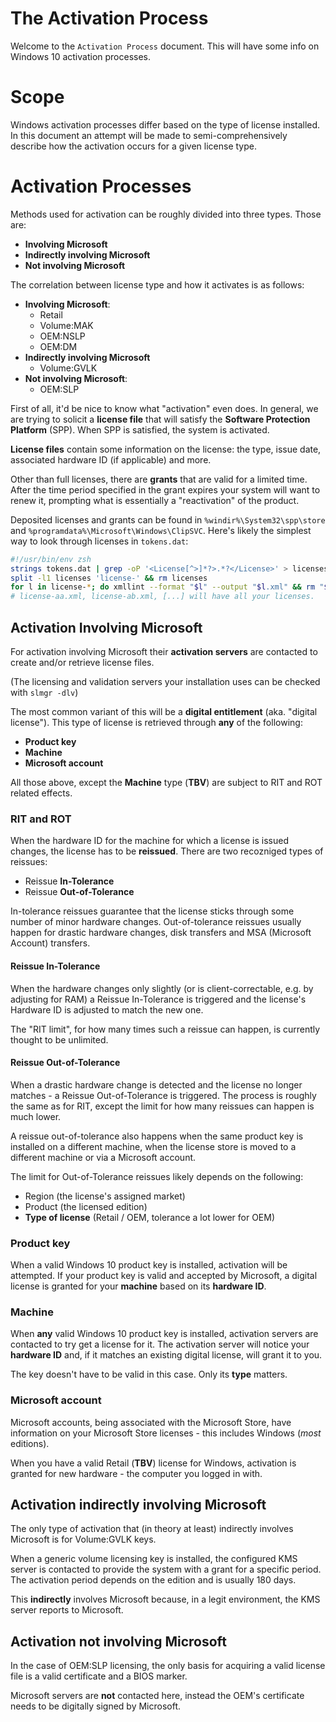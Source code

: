 # The Activation Process

Welcome to the `Activation Process` document. This will have some info on
Windows 10 activation processes.

# Scope

Windows activation processes differ based on the type of license installed. In
this document an attempt will be made to semi-comprehensively describe how the
activation occurs for a given license type.

# Activation Processes

Methods used for activation can be roughly divided into three types. Those are:

 * **Involving Microsoft**
 * **Indirectly involving Microsoft**
 * **Not involving Microsoft**

The correlation between license type and how it activates is as follows:

 * **Involving Microsoft**:
   * Retail
   * Volume:MAK
   * OEM:NSLP
   * OEM:DM
 * **Indirectly involving Microsoft**
   * Volume:GVLK
 * **Not involving Microsoft**:
   * OEM:SLP

First of all, it'd be nice to know what "activation" even does. In general, we
are trying to solicit a **license file** that will satisfy the **Software
Protection Platform** (SPP). When SPP is satisfied, the system is activated.

**License files** contain some information on the license: the type, issue date,
associated hardware ID (if applicable) and more.

Other than full  licenses, there are **grants** that are valid for a limited
time. After the time period specified in the grant expires your system will want
to renew it, prompting what is essentially a "reactivation" of the product.

Deposited licenses and grants can be found in `%windir%\System32\spp\store` and
`%programdata%\Microsoft\Windows\ClipSVC`.
Here's likely the simplest way to look through licenses in `tokens.dat`:

```sh
#!/usr/bin/env zsh
strings tokens.dat | grep -oP '<License[^>]*?>.*?</License>' > licenses
split -l1 licenses 'license-' && rm licenses
for l in license-*; do xmllint --format "$l" --output "$l.xml" && rm "$l"; done
# license-aa.xml, license-ab.xml, [...] will have all your licenses.
```

## Activation Involving Microsoft

For activation involving Microsoft their **activation servers** are contacted to
create and/or retrieve license files.

(The licensing and validation servers your installation uses can be checked with
`slmgr -dlv`)

The most common variant of this will be a **digital entitlement** (aka. "digital
license"). This type of license is retrieved through **any** of the following:

 * **Product key**
 * **Machine**
 * **Microsoft account**
 
All those above, except the **Machine** type (**TBV**) are subject to RIT and ROT related
effects.

### RIT and ROT

When the hardware ID for the machine for which a license is issued changes, the
license has to be **reissued**. There are two recozniged types of reissues:

 * Reissue **In-Tolerance**
 * Reissue **Out-of-Tolerance**

In-tolerance reissues guarantee that the license sticks through some number of minor hardware
changes. Out-of-tolerance reissues usually happen for drastic hardware changes, disk transfers
and MSA (Microsoft Account) transfers.

#### Reissue In-Tolerance

When the hardware changes only slightly (or is client-correctable, e.g. by adjusting for RAM)
a Reissue In-Tolerance is triggered and the license's Hardware ID is adjusted
to match the new one.

The "RIT limit", for how many times such a reissue can happen, is currently thought to be
unlimited.

#### Reissue Out-of-Tolerance

When a drastic hardware change is detected and the license no longer matches - a Reissue
Out-of-Tolerance is triggered. The process is roughly the same as for RIT, except the limit
for how many reissues can happen is much lower.

A reissue out-of-tolerance also happens when the same product key is installed on a
different machine, when the license store is moved to a different machine or via a 
Microsoft account.

The limit for Out-of-Tolerance reissues likely depends on the following:

 * Region (the license's assigned market)
 * Product (the licensed edition)
 * **Type of license** (Retail / OEM, tolerance a lot lower for OEM)

### Product key

When a valid Windows 10 product key is installed, activation will be attempted.
If your product key is valid and accepted by Microsoft, a digital license is
granted for your **machine** based on its **hardware ID**.

### Machine

When **any** valid Windows 10 product key is installed, activation servers are
contacted to try get a license for it. The activation server will notice your
**hardware ID** and, if it matches an existing digital license, will grant it to
you.

The key doesn't have to be valid in this case. Only its **type** matters. 

### Microsoft account

Microsoft accounts, being associated with the Microsoft Store, have information
on your Microsoft Store licenses - this includes Windows (*most* editions).

When you have a valid Retail (**TBV**) license for Windows, activation is granted
for new hardware - the computer you logged in with.

## Activation indirectly involving Microsoft

The only type of activation that (in theory at least) indirectly involves
Microsoft is for Volume:GVLK keys.

When a generic volume licensing key is installed, the configured KMS server is
contacted to provide the system with a grant for a specific period.
The activation period depends on the edition and is usually 180 days.

This **indirectly** involves Microsoft because, in a legit environment, the KMS
server reports to Microsoft.

## Activation not involving Microsoft

In the case of OEM:SLP licensing, the only basis for acquiring a valid license
file is a valid certificate and a BIOS marker.

Microsoft servers are **not** contacted here, instead the OEM's certificate
needs to be digitally signed by Microsoft.
